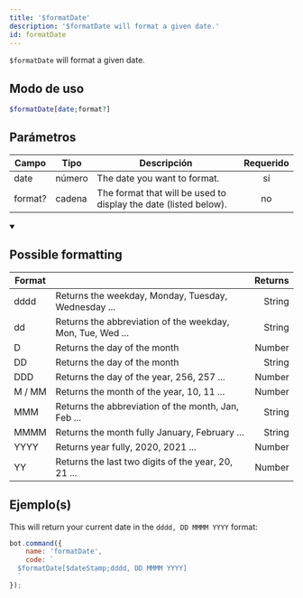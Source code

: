 ```yaml
---
title: '$formatDate'
description: '$formatDate will format a given date.'
id: formatDate
---
```


`$formatDate` will format a given date.

## Modo de uso

```php
$formatDate[date;format?]
```

## Parámetros

| Campo   | Tipo   | Descripción                                                      | Requerido |
| ------- | ------ | ---------------------------------------------------------------- |:---------:|
| date    | número | The date you want to format.                                     |    sí     |
| format? | cadena | The format that will be used to display the date (listed below). |    no     |

<details open>
  <summary> <h2> Possible formatting </h2></summary>

| Format |                                                            | Returns |
| ------ | ---------------------------------------------------------- | -------:|
| dddd   | Returns the weekday, Monday, Tuesday, Wednesday ...        |  String |
| dd     | Returns the abbreviation of the weekday, Mon, Tue, Wed ... |  String |
| D      | Returns the day of the month                               |  Number |
| DD     | Returns the day of the month                               |  String |
| DDD    | Returns the day of the year, 256, 257 ...                  |  Number |
| M / MM | Returns the month of the year, 10, 11 ...                  |  Number |
| MMM    | Returns the abbreviation of the month, Jan, Feb ...        |  String |
| MMMM   | Returns the month fully January, February ...              |  String |
| YYYY   | Returns year fully, 2020, 2021 ...                         |  Number |
| YY     | Returns the last two digits of the year, 20, 21 ...        |  Number |

</details>

## Ejemplo(s)

This will return your current date in the `dddd, DD MMMM YYYY` format:

```javascript
bot.command({
    name: 'formatDate',
    code: `
  $formatDate[$dateStamp;dddd, DD MMMM YYYY]
  `
});
```
